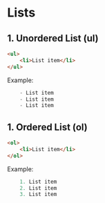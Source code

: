 # Lists

## 1. Unordered List (ul)

```html
<ul>
	<li>List item</li>
</ul>
```

Example:

```c
	- List item
	- List item
	- List item
```

## 1. Ordered List (ol)

```html
<ol>
	<li>List item</li>
</ol>
```

Example:

```c
	1. List item
	2. List item
	3. List item
```
